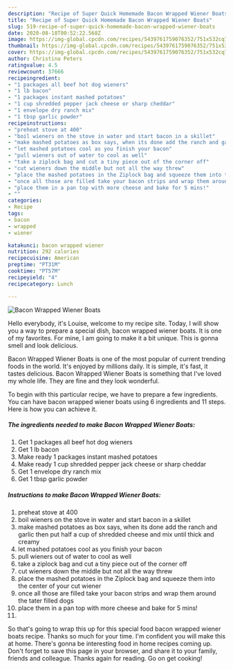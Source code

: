 ```yaml
---
description: "Recipe of Super Quick Homemade Bacon Wrapped Wiener Boats"
title: "Recipe of Super Quick Homemade Bacon Wrapped Wiener Boats"
slug: 519-recipe-of-super-quick-homemade-bacon-wrapped-wiener-boats
date: 2020-08-18T00:52:22.568Z
image: https://img-global.cpcdn.com/recipes/5439761759076352/751x532cq70/bacon-wrapped-wiener-boats-recipe-main-photo.jpg
thumbnail: https://img-global.cpcdn.com/recipes/5439761759076352/751x532cq70/bacon-wrapped-wiener-boats-recipe-main-photo.jpg
cover: https://img-global.cpcdn.com/recipes/5439761759076352/751x532cq70/bacon-wrapped-wiener-boats-recipe-main-photo.jpg
author: Christina Peters
ratingvalue: 4.5
reviewcount: 37666
recipeingredient:
- "1 packages all beef hot dog wieners"
- "1 lb bacon"
- "1 packages instant mashed potatoes"
- "1 cup shredded pepper jack cheese or sharp cheddar"
- "1 envelope dry ranch mix"
- "1 tbsp garlic powder"
recipeinstructions:
- "preheat stove at 400"
- "boil wieners on the stove in water and start bacon in a skillet"
- "make mashed potatoes as box says, when its done add the ranch and garlic then put half a cup of shredded cheese and mix until thick and creamy"
- "let mashed potatoes cool as you finish your bacon"
- "pull wieners out of water to cool as well"
- "take a ziplock bag and cut a tiny piece out of the corner off"
- "cut wieners down the middle but not all the way threw"
- "place the mashed potatoes in the Ziplock bag and squeeze them into the center of your cut wiener"
- "once all those are filled take your bacon strips and wrap them around the tater filled dogs"
- "place them in a pan top with more cheese and bake for 5 mins!"
- ""
categories:
- Recipe
tags:
- bacon
- wrapped
- wiener

katakunci: bacon wrapped wiener 
nutrition: 292 calories
recipecuisine: American
preptime: "PT31M"
cooktime: "PT57M"
recipeyield: "4"
recipecategory: Lunch

---
```



![Bacon Wrapped Wiener Boats](https://img-global.cpcdn.com/recipes/5439761759076352/751x532cq70/bacon-wrapped-wiener-boats-recipe-main-photo.jpg)

Hello everybody, it's Louise, welcome to my recipe site. Today, I will show you a way to prepare a special dish, bacon wrapped wiener boats. It is one of my favorites. For mine, I am going to make it a bit unique. This is gonna smell and look delicious.

Bacon Wrapped Wiener Boats is one of the most popular of current trending foods in the world. It's enjoyed by millions daily. It is simple, it's fast, it tastes delicious. Bacon Wrapped Wiener Boats is something that I've loved my whole life. They are fine and they look wonderful.




To begin with this particular recipe, we have to prepare a few ingredients. You can have bacon wrapped wiener boats using 6 ingredients and 11 steps. Here is how you can achieve it.

<!--inarticleads1-->

##### The ingredients needed to make Bacon Wrapped Wiener Boats:

1. Get 1 packages all beef hot dog wieners
1. Get 1 lb bacon
1. Make ready 1 packages instant mashed potatoes
1. Make ready 1 cup shredded pepper jack cheese or sharp cheddar
1. Get 1 envelope dry ranch mix
1. Get 1 tbsp garlic powder




<!--inarticleads2-->

##### Instructions to make Bacon Wrapped Wiener Boats:

1. preheat stove at 400
1. boil wieners on the stove in water and start bacon in a skillet
1. make mashed potatoes as box says, when its done add the ranch and garlic then put half a cup of shredded cheese and mix until thick and creamy
1. let mashed potatoes cool as you finish your bacon
1. pull wieners out of water to cool as well
1. take a ziplock bag and cut a tiny piece out of the corner off
1. cut wieners down the middle but not all the way threw
1. place the mashed potatoes in the Ziplock bag and squeeze them into the center of your cut wiener
1. once all those are filled take your bacon strips and wrap them around the tater filled dogs
1. place them in a pan top with more cheese and bake for 5 mins!
1. 




So that's going to wrap this up for this special food bacon wrapped wiener boats recipe. Thanks so much for your time. I'm confident you will make this at home. There's gonna be interesting food in home recipes coming up. Don't forget to save this page in your browser, and share it to your family, friends and colleague. Thanks again for reading. Go on get cooking!
